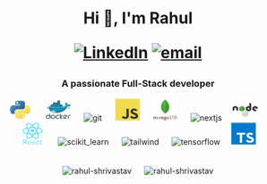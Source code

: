 <h1 align="center">Hi 👋, I'm Rahul
  
  [![LinkedIn](https://img.shields.io/badge/LinkedIn-%230077B5.svg?logo=linkedin&logoColor=white)](https://linkedin.com/in/rahulshrivastava01) [![email](https://img.shields.io/badge/Email-D14836?logo=gmail&logoColor=white)](mailto:rahulshrivastav052@gmail.com) 
  
</h1>
<h3 align="center">A passionate Full-Stack developer</h3>
<div  align="center" >  <img src="https://raw.githubusercontent.com/devicons/devicon/master/icons/python/python-original.svg" alt="python" width="45" height="40"/>  <span><img width="15" /></span>  <img src="https://raw.githubusercontent.com/devicons/devicon/master/icons/docker/docker-original-wordmark.svg" alt="docker" width="45" height="40"/>   <span><img width="15" /></span> <img src="https://www.vectorlogo.zone/logos/git-scm/git-scm-icon.svg" alt="git" width="45" height="40"/>   <span><img width="15" /></span> <img src="https://raw.githubusercontent.com/devicons/devicon/master/icons/javascript/javascript-original.svg" alt="javascript" width="45" height="40"/>  <span><img width="15" /></span> <img src="https://raw.githubusercontent.com/devicons/devicon/master/icons/mongodb/mongodb-original-wordmark.svg" alt="mongodb" width="45" height="40"/> <span><img width="15" /></span> <img src="https://cdn.worldvectorlogo.com/logos/nextjs-2.svg" alt="nextjs" width="40" height="40"/><span><img width="15" /></span> <img src="https://raw.githubusercontent.com/devicons/devicon/master/icons/nodejs/nodejs-original-wordmark.svg" alt="nodejs" width="45" height="40"/>  <span><img width="15" /></span>  <img src="https://raw.githubusercontent.com/devicons/devicon/master/icons/react/react-original-wordmark.svg" alt="react" width="45" height="40"/> <span><img width="15" /></span> <img src="https://upload.wikimedia.org/wikipedia/commons/0/05/Scikit_learn_logo_small.svg" alt="scikit_learn" width="45" height="40"/>  <span><img width="15" /></span> <img src="https://www.vectorlogo.zone/logos/tailwindcss/tailwindcss-icon.svg" alt="tailwind" width="45" height="40"/>  <span><img width="15" /></span> <img src="https://www.vectorlogo.zone/logos/tensorflow/tensorflow-icon.svg" alt="tensorflow" width="45" height="40"/>  <span><img width="15" /></span><img src="https://raw.githubusercontent.com/devicons/devicon/master/icons/typescript/typescript-original.svg" alt="typescript" width="45" height="40"/> </div>
<br/>
<br/>
<div align="center">
  <img width="255"  align="center"  src="https://github-readme-stats.vercel.app/api/top-langs?username=rahul-shrivastav&show_icons=true&locale=en&layout=compact" alt="rahul-shrivastav" />
  <span><img width="15" /></span>
  <img align="center" src="https://github-readme-stats.vercel.app/api?username=rahul-shrivastav&show_icons=true&locale=en" alt="rahul-shrivastav" width="340"  /> 
</div>
